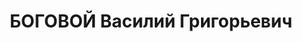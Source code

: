 ---
title: БОГОВОЙ Василий Григорьевич
description: "Род. 28.02.1898, Архангельская губ., Шенкурский уезд, д. Парчинская,\
  \ русский, из крестьян, обр.: высшее, окончил Шенкурское двухклассное училище. 1924-1926\
  \ окончил Основной факультет Военной Академии РККА, 1933-1934 окончил Оперативный\
  \ факультет Военной Академии им.М.В.Фрунзе, член ВКП(б) с 1921, примыкал к партии\
  \ эсеров (1906-1914)., член партии эсеров с 1917-го, затем (до 1918-го) левый эсер.\
  \ Проживал: г. Москва, Шмидтовский пр., 9 - 14 - 45. Работал в Шенкурске и Архангельске\
  \ посыльным, ломовым извозчиком, дворником, На военной службе в Кронштадской саперной\
  \ бригаде, унтер-офицер (1914-1917). На партийной и советской работе в Кронштадте\
  \ и Шенкурске, 1919-1921 командир 156-го стрелкового полка 18-й стрелковой дивизии,\
  \ командир 160-го стрелкового полка, 499-го стрелкового полка, 1921-1922 комендант\
  \ г.Архангельска, 1922-1924 командир 52-й стрелковой бригады 58-й стрелковой дивизии,\
  \ 1926-1928 помощник по учебно-строевой части начальника Московской пехотной школы\
  \ им.Ашенбреннера, помощник начальника Научно-уставного отдела Штаба РККА, 1928-1931\
  \ помощник военного атташе, военный атташе в Польше, отбыл из страны после ареста\
  \ его агента, майора польского Генштаба Петра Демковского (через несколько дней\
  \ расстрелянного за государственную измену). 1931-1935 заместитель начальника 3-го\
  \ отдела Разведуправления РККА, 1935-1936 начальник 4-го отдела Разведуправления\
  \ РККА, награжден двумя орденами Красного Знамени (1919, 1919), 1936-1937 начальник\
  \ 5-го отдела Разведуправления РККА, комбриг (1936) \n  Арестован 29.05.1937. Обв.:\
  \ шпионаж и участие в к.-р. тер.организации. Приговор: ВК ВС СССР, 26.10.1937 –\
  \ ВМН. Расстрелян 26.10.1937. \n  Реабилитирован ВК ВС СССР 16.06.1956"
---